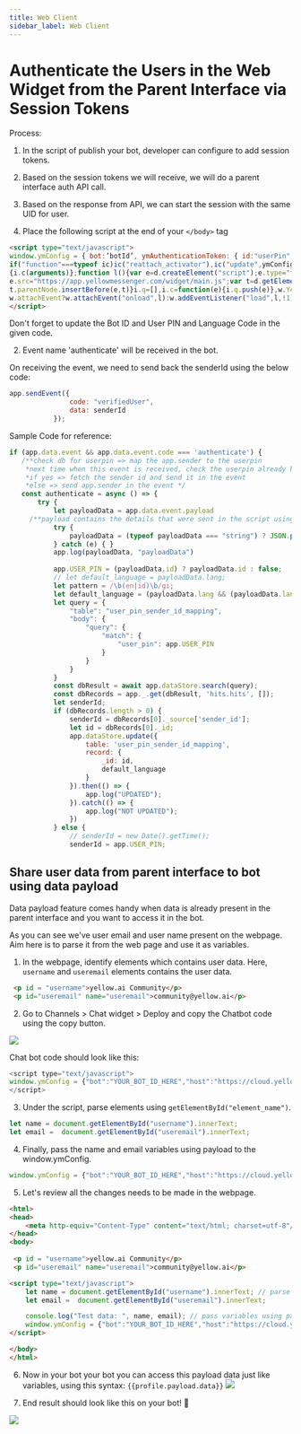 ```yaml
---
title: Web Client
sidebar_label: Web Client
---
```


# Authenticate the Users in the Web Widget from the Parent Interface via Session Tokens


Process:

1. In the script of publish your bot, developer can configure to add session tokens.
2. Based on the session tokens we will receive, we will do a parent interface auth API call.
3. Based on the response from API, we can start the session with the same UID for user.


1. Place the following script at the end of your `</body>` tag

```html
<script type="text/javascript">
window.ymConfig = { bot:’botId’, ymAuthenticationToken: { id:"userPin",lang: "lang_code"} };  (function () {var w=window,ic=w.YellowMessenger;
if("function"===typeof ic)ic("reattach_activator"),ic("update",ymConfig);else{var d=document,i=function()
{i.c(arguments)};function l(){var e=d.createElement("script");e.type="text/javascript",e.async=!0,
e.src="https://app.yellowmessenger.com/widget/main.js";var t=d.getElementsByTagName("script")[0];
t.parentNode.insertBefore(e,t)}i.q=[],i.c=function(e){i.q.push(e)},w.YellowMessenger=i,
w.attachEvent?w.attachEvent("onload",l):w.addEventListener("load",l,!1)}})();
</script>
```

Don't forget to update the Bot ID and User PIN and Language Code in the given code.

2. Event name 'authenticate' will be received in the bot.

On receiving the event, we need to send back the senderId using the below code:
```js
app.sendEvent({
               code: "verifiedUser",
               data: senderId
           });
```

Sample Code for reference:

```js
if (app.data.event && app.data.event.code === 'authenticate') {
   /**check db for userpin => map the app.sender to the userpin
    *next time when this event is received, check the userpin already has a sender in db,
    *if yes => fetch the sender id and send it in the event
    *else => send app.sender in the event */
   const authenticate = async () => {
       try {
           let payloadData = app.data.event.payload
     /**payload contains the details that were sent in the script using ymAuthenticationToken */
           try {
               payloadData = (typeof payloadData === "string") ? JSON.parse(payloadData) : payloadData;
           } catch (e) { }
           app.log(payloadData, "payloadData")
 
           app.USER_PIN = (payloadData.id) ? payloadData.id : false;
           // let default_language = payloadData.lang;
           let pattern = /\b(en|id)\b/gi;
           let default_language = (payloadData.lang && (payloadData.lang.match(pattern))) ? payloadData.lang.match(pattern)[0] : (payloadData.lang == "id_code") ? "id" : "en"
           let query = {
               "table": "user_pin_sender_id_mapping",
               "body": {
                   "query": {
                       "match": {
                           "user_pin": app.USER_PIN
                       }
                   }
               }
           }
           const dbResult = await app.dataStore.search(query);
           const dbRecords = app._.get(dbResult, 'hits.hits', []);
           let senderId;
           if (dbRecords.length > 0) {
               senderId = dbRecords[0]._source['sender_id'];
               let id = dbRecords[0]._id;
               app.dataStore.update({
                   table: 'user_pin_sender_id_mapping',
                   record: {
                       _id: id,
                       default_language
                   }
               }).then(() => {
                   app.log("UPDATED");
               }).catch(() => {
                   app.log("NOT UPDATED");
               })
           } else {
               // senderId = new Date().getTime();
               senderId = app.USER_PIN;
```

## Share user data from parent interface to bot using data payload

Data payload feature comes handy when data is already present in the parent interface and you want to access it in the bot.

As you can see we've user email and user name present on the webpage. Aim here is to parse it from the web page and use it as variables. 

1. In the webpage, identify elements which contains user data. Here, `username` and `useremail` elements contains the user data.
```html
 <p id = "username">yellow.ai Community</p>
 <p id="useremail" name="useremail">community@yellow.ai</p>
```



2. Go to Channels > Chat widget > Deploy and copy the Chatbot code using the copy button.

![](https://i.imgur.com/igpYi18.png)

Chat bot code should look like this:
```js
<script type="text/javascript">
window.ymConfig = {"bot":"YOUR_BOT_ID_HERE","host":"https://cloud.yellowmessenger.com","partiallyOpen":false,"alignLeft":"right"};(function () {var w=window,ic=w.YellowMessenger;if("function"===typeof ic)ic("reattach_activator"),ic("update",ymConfig);else{var d=document,i=function(){i.c(arguments)};function l(){var e=d.createElement("script");e.type="text/javascript",e.async=!0,e.src="https://cdn.yellowmessenger.com/plugin/widget-v2/latest/dist/main.min.js";var t=d.getElementsByTagName("script")[0];t.parentNode.insertBefore(e,t)}i.q=[],i.c=function(e){i.q.push(e)},w.YellowMessenger=i,w.attachEvent?w.attachEvent("onload",l):w.addEventListener("load",l,!1)}})();
</script>
```

3. Under the script, parse elements using `getElementById("element_name")`.
```js
let name = document.getElementById("username").innerText;
let email =  document.getElementById("useremail").innerText;
```

4. Finally, pass the name and email variables using payload to the window.ymConfig.

```js
window.ymConfig = {"bot":"YOUR_BOT_ID_HERE","host":"https://cloud.yellowmessenger.com","payload":{"name": name,"email": email}
```

5. Let's review all the changes needs to be made in the webpage.

```html
<html>
<head>
    <meta http-equiv="Content-Type" content="text/html; charset=utf-8"/>
</head>
<body>
  
 <p id = "username">yellow.ai Community</p>
 <p id="useremail" name="useremail">community@yellow.ai</p>

<script type="text/javascript">
    let name = document.getElementById("username").innerText; // parse elements
    let email =  document.getElementById("useremail").innerText;

    console.log("Test data: ", name, email); // pass variables using payload object to window.ymConfig
    window.ymConfig = {"bot":"YOUR_BOT_ID_HERE","host":"https://cloud.yellowmessenger.com","payload":{"name": name,"email": email},"partiallyOpen":false,"alignRight":"right"};(function () {var w=window,ic=w.YellowMessenger;if("function"===typeof ic)ic("reattach_activator"),ic("update",ymConfig);else{var d=document,i=function(){i.c(arguments)};function l(){var e=d.createElement("script");e.type="text/javascript",e.async=!0,e.src="https://cdn.yellowmessenger.com/plugin/widget-v2/latest/dist/main.min.js";var t=d.getElementsByTagName("script")[0];t.parentNode.insertBefore(e,t)}i.q=[],i.c=function(e){i.q.push(e)},w.YellowMessenger=i,w.attachEvent?w.attachEvent("onload",l):w.addEventListener("load",l,!1)}})();
</script>

</body>
</html>
```

6. Now in your bot your bot you can access this payload data just like variables, using this syntax: `{{profile.payload.data}}`
![](https://i.imgur.com/qfRMBbq.png)

7. End result should look like this on your bot! :tada:

![](https://i.imgur.com/gw0rOxM.png)

